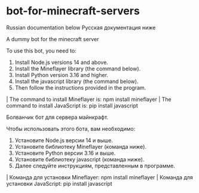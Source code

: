 # bot-for-minecraft-servers
Russian documentation below
Русская документация ниже

A dummy bot for the minecraft server

To use this bot, you need to: 
1. Install Node.js versions 14 and above.
2. Install the Mineflayer library (the command below).
3. Install Python version 3.16 and higher.
4. Install the javascript library (the command below).
5. Then follow the instructions provided in the program.

| The command to install Mineflayer is: npm install mineflayer
| The command to install JavaScript is: pip install javascript

Болванчик бот для сервера майнкрафт.

Чтобы использовать этого бота, вам необходимо: 
1. Установите Node.js версии 14 и выше.
2. Установите библиотеку Mineflayer (команда ниже).
3. Установите Python версии 3.16 и выше.
4. Установите библиотеку javascript (команда ниже).
5. Далее следуйте инструкциям, представленным в программе.

| Команда для установки Mineflayer: npm install mineflayer
| Команда для установки JavaScript: pip install javascript
